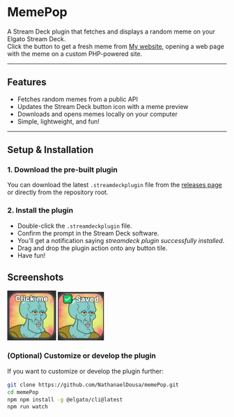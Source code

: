 # MemePop

A Stream Deck plugin that fetches and displays a random meme on your Elgato Stream Deck.  
Click the button to get a fresh meme from [My website](https://memetrigger.nathanaeldousa.com), opening a web page with the meme on a custom PHP-powered site.

---

## Features

- Fetches random memes from a public API
- Updates the Stream Deck button icon with a meme preview
- Downloads and opens memes locally on your computer
- Simple, lightweight, and fun!

---

## Setup & Installation

### 1. Download the pre-built plugin

You can download the latest `.streamdeckplugin` file from the [releases page](https://github.com/yourusername/memetrigger/releases) or directly from the repository root.

### 2. Install the plugin

- Double-click the `.streamdeckplugin` file.  
- Confirm the prompt in the Stream Deck software.  
- You'll get a notification saying *streamdeck plugin successfully installed*.  
- Drag and drop the plugin action onto any button tile.  
- Have fun!

## Screenshots
![Voor de klik](screenshots/before-click.png)
![Na de klik](screenshots/after-click.png)


### (Optional) Customize or develop the plugin

If you want to customize or develop the plugin further:

```bash
git clone https://github.com/NathanaelDousa/memePop.git
cd memePop
npm npm install -g @elgato/cli@latest
npm run watch

